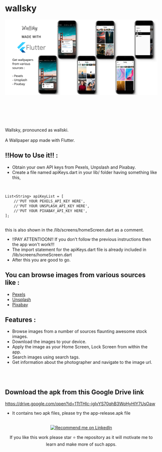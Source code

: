# wallsky

<img align="left" width="1080" src="https://github.com/varamsky/wallsky/blob/master/app_mockup_show.png"/>

<br><br><br><br><br><br><br><br><br><br><br><br><br><br><br><br><br><br><br><br><br>
Wallsky, pronounced as wallski.<br><br>
A Wallpaper app made with Flutter.

## !!How to Use it!! : 
- Obtain your own API keys from Pexels, Unpslash and Pixabay.
- Create a file named apiKeys.dart in your lib/ folder having something like this,

<br>

```
List<String> apiKeyList = [  
	//'PUT YOUR PEXELS_API_KEY HERE',
	//'PUT YOUR UNSPLASH_API_KEY HERE',
	//'PUT YOUR PIXABAY_API_KEY HERE',
];
```

 <br>
 this is also shown in the /lib/screens/homeScreen.dart as a comment.
 
 - !!PAY ATTENTIOON!! If you don't follow the previous instructions then the app won't work!!!
 - The import statement for the apiKeys.dart file is already included in /lib/screens/homeScreen.dart
 - After this you are good to go.
 
 



## You can browse images from various sources like :

 - <a href="https://www.pexels.com/">Pexels</a>
 - <a href="https://unsplash.com/">Unsplash</a>
 - <a href="https://pixabay.com/">Pixabay</a>

## Features :

 - Browse images from a number of sources flaunting awesome stock images.
 - Download the images to your device.
 - Apply the image as your Home Screen, Lock Screen from within the app.
 - Search images using search tags.
 - Get information about the photographer and navigate to the image url.
 
 
 <br><br>
 ## Download the apk from this Google Drive link
 https://drive.google.com/open?id=1TtTHIc-igIvYS70qhB3WoHyHlY7UsOaw
 
 - It contains two apk files, please try the app-release.apk file
 <br><br>
 
 

    
<p align="center">
<a href="https://www.linkedin.com/in/shubham-kumar-42a3b9170">
    <img src="https://img.shields.io/badge/Support-Recommed%2FEndorse%20me%20on%20Linkedin-blue?style=for-the-badge&logo=linkedin" alt="Recommend me on LinkedIn" /></a>
</p>

<p align= "center">
If you like this work please star ⭐ the repository as it will motivate me to learn and make more of such apps.
</p>
